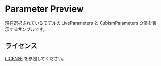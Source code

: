 # Parameter Preview
現在選択されているモデルの LiveParameters と CubismParameters の値を表示するサンプルです。

## ライセンス
[LICENSE](LICENSE) を参照してください。
